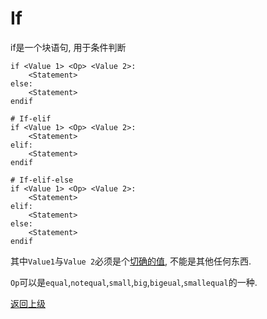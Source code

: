 # If

if是一个块语句, 用于条件判断

```
if <Value 1> <Op> <Value 2>:
    <Statement>
else:
    <Statement>
endif

# If-elif
if <Value 1> <Op> <Value 2>:
    <Statement>
elif:
    <Statement>
endif

# If-elif-else
if <Value 1> <Op> <Value 2>:
    <Statement>
elif:
    <Statement>
else:
    <Statement>
endif
```

其中`Value1`与`Value 2`必须是个[切确的值](../define/value.md), 不能是其他任何东西.

`Op`可以是`equal`,`notequal`,`small`,`big`,`bigeual`,`smallequal`的一种.

[返回上级](_.md)